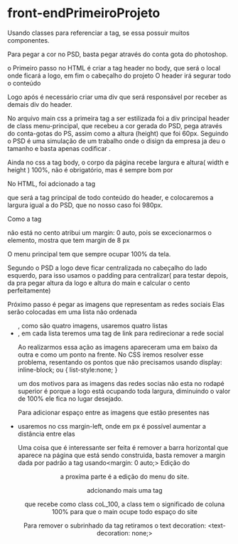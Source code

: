 # front-endPrimeiroProjeto
Usando classes para referenciar a tag, se essa possuir muitos componentes.

Para pegar a cor no PSD, basta pegar através do conta gota do photoshop.

o Primeiro passo no HTML é criar a tag header no body, que será o local onde ficará a logo, em fim o cabeçalho do projeto
O header irá segurar todo o conteúdo 

Logo após é necessário criar uma div que será responsável por receber as demais div do header.

No arquivo main css a primeira tag a ser estilizada foi a div principal header de class menu-principal, que recebeu a cor gerada do PSD, pega através do conta-gotas do PS, assim como a altura (height) que foi 60px. Seguindo o PSD é uma simulação de um trabalho onde o disign da empresa ja deu o tamanho e basta apenas codificar .

Ainda no css a tag body, o corpo da página recebe largura e altura( width e height )  100%, não é obrigatório, mas é sempre bom por

No HTML, foi adcionado a tag <main> que será a tag principal de todo conteúdo do header, e colocaremos a largura igual a do PSD,  que no nosso caso foi 980px.

Como a tag <main> não está no cento atribui um margin: 0 auto, pois se excecionarmos o elemento, mostra que tem margin de 8 px

O menu principal tem que sempre ocupar 100% da tela.

Segundo o PSD a logo deve ficar centralizada no cabeçalho do lado esquerdo, para isso usamos o padding para centralizar( para testar depois, da pra pegar altura da logo e altura do main e calcular o cento perfeitamente)

Próximo passo é pegar as imagens que representam as redes sociais
Elas serão colocadas em uma lista não ordenada <ul>, como são quatro imagens, usaremos quatro listas<li>, em cada lista teremos uma tag de link <a> para redirecionar a rede social

Ao realizarmos essa ação as imagens apareceram uma em  baixo da outra e como um ponto na frente.
No CSS iremos resolver esse problema, resentando os pontos que não precisamos usando display: inline-block; ou { list-style:none; }

um dos motivos para as imagens das redes socias não esta no rodapé superior é porque a logo está ocupando toda largura, diminuindo o valor de 100%  ele fica no lugar desejado.

Para adicionar espaço entre as imagens que estão presentes nas <li>  usaremos no css margin-left, onde em px é possível aumentar a distância entre elas

Uma coisa que é interessante ser feita é remover a barra horizontal que aparece na página que está sendo construida, basta remover a margin dada por padrão a tag <body> usando<margin: 0 auto;>
Edição do <header> a proxíma parte é a edição do menu do site.

adcionando mais uma tag <main> que recebe como class coL_100, a class tem o significado de coluna 100% para que o main ocupe todo espaço do site





Para remover o subrinhado da tag <a> retiramos o text decoration: <text-decoration: none;>
